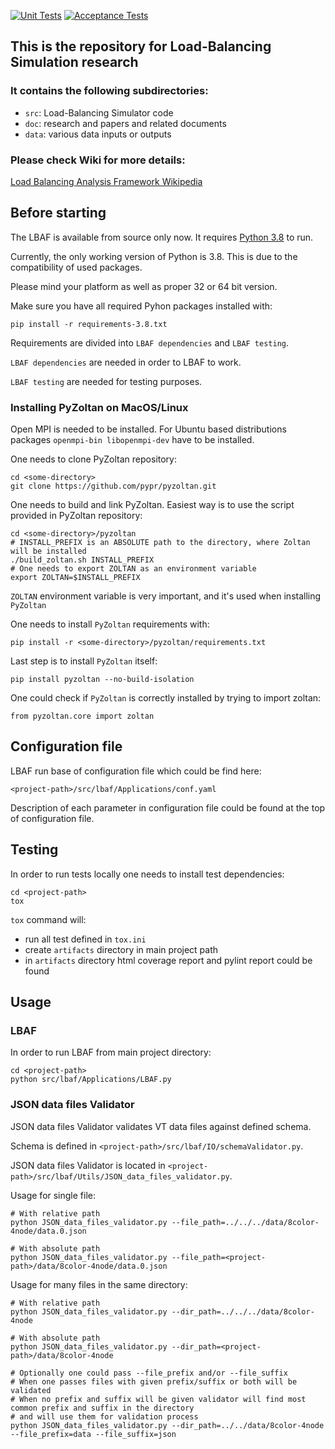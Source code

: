 [![Unit Tests](https://github.com/DARMA-tasking/LB-analysis-framework/actions/workflows/unit-tests.yml/badge.svg)](https://github.com/DARMA-tasking/LB-analysis-framework/actions/workflows/unit-tests.yml)
[![Acceptance Tests](https://github.com/DARMA-tasking/LB-analysis-framework/actions/workflows/acceptance-tests.yml/badge.svg)](https://github.com/DARMA-tasking/LB-analysis-framework/actions/workflows/acceptance-tests.yml)

## This is the repository for Load-Balancing Simulation research
### It contains the following subdirectories:
* `src`: Load-Balancing Simulator code
* `doc`: research and papers and related documents
* `data`: various data inputs or outputs

### Please check Wiki for more details:
[Load Balancing Analysis Framework Wikipedia](https://github.com/DARMA-tasking/LB-analysis-framework/wiki)

## Before starting

The LBAF is available from source only now. It requires [Python 3.8](https://www.python.org/downloads/) to run.

Currently, the only working version of Python is 3.8. This is due to the compatibility of used packages.

Please mind your platform as well as proper 32 or 64 bit version.

Make sure you have all required Pyhon packages installed with:
```shell
pip install -r requirements-3.8.txt
```

Requirements are divided into `LBAF dependencies` and `LBAF testing`. 

`LBAF dependencies` are needed in order to LBAF to work.

`LBAF testing` are needed for testing purposes.

### Installing PyZoltan on MacOS/Linux

Open MPI is needed to be installed. For Ubuntu based distributions packages `openmpi-bin libopenmpi-dev` have to be installed.

One needs to clone PyZoltan repository:
```shell
cd <some-directory>
git clone https://github.com/pypr/pyzoltan.git
```

One needs to build and link PyZoltan. Easiest way is to use the script provided in PyZoltan repository:
```shell
cd <some-directory>/pyzoltan
# INSTALL_PREFIX is an ABSOLUTE path to the directory, where Zoltan will be installed
./build_zoltan.sh INSTALL_PREFIX
# One needs to export ZOLTAN as an environment variable
export ZOLTAN=$INSTALL_PREFIX
```

`ZOLTAN` environment variable is very important, and it's used when installing `PyZoltan`

One needs to install `PyZoltan` requirements with:
```shell
pip install -r <some-directory>/pyzoltan/requirements.txt
```

Last step is to install `PyZoltan` itself:
```shell
pip install pyzoltan --no-build-isolation
```

One could check if `PyZoltan` is correctly installed by trying to import zoltan:
```Python3
from pyzoltan.core import zoltan
```

## Configuration file

LBAF run base of configuration file which could be find here:
```shell
<project-path>/src/lbaf/Applications/conf.yaml
```

Description of each parameter in configuration file could be found at the top of configuration file.

## Testing

In order to run tests locally one needs to install test dependencies:
```shell
cd <project-path>
tox
```

`tox` command will:
- run all test defined in `tox.ini`
- create `artifacts` directory in main project path
- in `artifacts` directory html coverage report and pylint report could be found

## Usage

### LBAF

In order to run LBAF from main project directory:
```shell
cd <project-path>
python src/lbaf/Applications/LBAF.py
```

### JSON data files Validator

JSON data files Validator validates VT data files against defined schema.

Schema is defined in `<project-path>/src/lbaf/IO/schemaValidator.py`.

JSON data files Validator is located in `<project-path>/src/lbaf/Utils/JSON_data_files_validator.py`.

Usage for single file:
```shell
# With relative path
python JSON_data_files_validator.py --file_path=../../../data/8color-4node/data.0.json

# With absolute path
python JSON_data_files_validator.py --file_path=<project-path>/data/8color-4node/data.0.json
```

Usage for many files in the same directory:
```shell
# With relative path
python JSON_data_files_validator.py --dir_path=../../../data/8color-4node

# With absolute path
python JSON_data_files_validator.py --dir_path=<project-path>/data/8color-4node

# Optionally one could pass --file_prefix and/or --file_suffix
# When one passes files with given prefix/suffix or both will be validated
# When no prefix and suffix will be given validator will find most common prefix and suffix in the directory 
# and will use them for validation process
python JSON_data_files_validator.py --dir_path=../../data/8color-4node --file_prefix=data --file_suffix=json
```

[//]: # (## Getting Started with Docker)

[//]: # (### Example use:)

[//]: # ()
[//]: # (Replace `<in_dir>` with path to existing directory which will be mapped with `/lbaf/in` in container)

[//]: # ()
[//]: # (Replace `<out_dir>` with path to existing directory which will be mapped with `/lbaf/out` in container)

[//]: # (```shell)

[//]: # (docker run -it -v "<out_dir>:/lbaf/out" -v "<in_dir>:/lbaf/in" nganalytics/lbaf "python src/Applications/NodeGossiper.py -l /lbaf/data/vt_example_lb_stats/stats -x 4 -y 2 -z 1 -s 0 -f 4 -k 4 -i 4 -c 1 -e" "/bin/bash")

[//]: # (```)

[//]: # (### Example use explained:)

[//]: # (- container starts with interactive mode &#40;stdout visible&#41;)

[//]: # (- two volumes are mounted&#40;data exchange between host and container possible&#41;:)

[//]: # (  - directory `<in_dir>` on the host and `/lbaf/in` is mount inside container)

[//]: # (  - directory `<out_dir>` on the host and `/lbaf/out` is mount inside container)

[//]: # (- docker image `nganalytics/lbaf`)

[//]: # (- commands executed inside container:)

[//]: # (  - sample LBAF usage:)

[//]: # (    ```"python src/Applications/NodeGossiper.py -l /lbaf/data/vt_example_lb_stats/stats -x 4 -y 2 -z 1 -s 0 -f 4 -k 4 -i 4 -c 1 -e"```)

[//]: # (  - command to stay inside container, after above command is completed:)

[//]: # (    ```"/bin/bash"```)